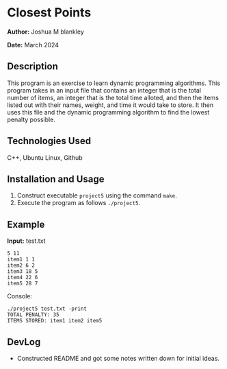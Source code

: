 # Closest Points

**Author:** Joshua M blankley

**Date:** March 2024

## Description

This program is an exercise to learn dynamic programming algorithms. This program takes in an input file that contains an integer that is the total number of items, an integer that is the total time alloted, and then the items listed out with their names, weight, and time it would take to store. It then uses this file and the dynamic programming algorithm to find the lowest penalty possible.

## Technologies Used

C++, Ubuntu Linux, Github

## Installation and Usage

1. Construct executable `project5` using the command `make`.
2. Execute the program as follows `./project5`.

## Example

**Input:**
test.txt
```
5 11
item1 1 1
item2 6 2
item3 18 5
item4 22 6
item5 28 7
```

Console:
```console
./project5 test.txt -print
TOTAL PENALTY: 35
ITEMS STORED: item1 item2 item5
```

## DevLog
- Constructed README and got some notes written down for initial ideas.